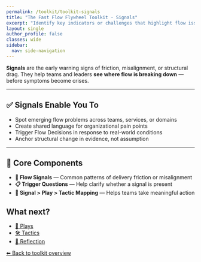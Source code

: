```yaml
---
permalink: /toolkit/toolkit-signals
title: "The Fast Flow Flywheel Toolkit - Signals"
excerpt: "Identify key indicators or challenges that highlight flow issues or bottlenecks in the organization. Helps diagnose flow problems by identifying symptoms or early warnings."
layout: single
author_profile: false
classes: wide
sidebar:
  nav: side-navigation
---
```


**Signals** are the early warning signs of friction, misalignment, or structural drag. They help teams and leaders **see where flow is breaking down** — before symptoms become crises.

---

## ✅ Signals Enable You To

- Spot emerging flow problems across teams, services, or domains  
- Create shared language for organizational pain points  
- Trigger Flow Decisions in response to real-world conditions  
- Anchor structural change in evidence, not assumption  

---

## 🧩 Core Components

- **🧭 Flow Signals** — Common patterns of delivery friction or misalignment  
- **📋 Trigger Questions** — Help clarify whether a signal is present  
- **📌 Signal > Play > Tactic Mapping** — Helps teams take meaningful action

## What next?

- [🎯 Plays](/toolkit/toolkit-plays)
- [🛠️ Tactics](/toolkit/toolkit-tactics)
- [🔁 Reflection](/toolkit/toolkit-reflection)

[⬅ Back to toolkit overview](/toolkit/toolkit-overview)

